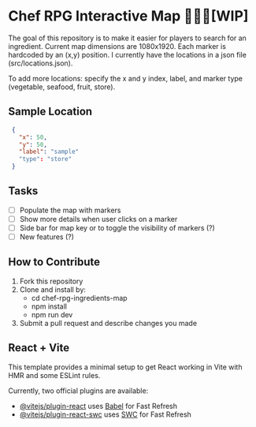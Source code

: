 # Chef RPG Interactive Map 👨‍🍳🚧[WIP]

The goal of this repository is to make it easier for players to search for an ingredient. Current map dimensions are 1080x1920. Each marker is hardcoded by an (x,y) position. I currently have the locations in a json file (src/locations.json).

To add more locations: specify the x and y index, label, and marker type (vegetable, seafood, fruit, store).
## Sample Location
```json
 {
   "x": 50,
   "y": 50,
   "label": "sample"
   "type": "store"
 }
```

## Tasks
- [ ] Populate the map with markers
- [ ] Show more details when user clicks on a marker
- [ ] Side bar for map key or to toggle the visibility of markers (?)
- [ ] New features (?)

## How to Contribute
 1. Fork this repository
 2. Clone and install by:
     * cd chef-rpg-ingredients-map
     * npm install
     * npm run dev
 3. Submit a pull request and describe changes you made

## React + Vite

This template provides a minimal setup to get React working in Vite with HMR and some ESLint rules.

Currently, two official plugins are available:

- [@vitejs/plugin-react](https://github.com/vitejs/vite-plugin-react/blob/main/packages/plugin-react/README.md) uses [Babel](https://babeljs.io/) for Fast Refresh
- [@vitejs/plugin-react-swc](https://github.com/vitejs/vite-plugin-react-swc) uses [SWC](https://swc.rs/) for Fast Refresh
